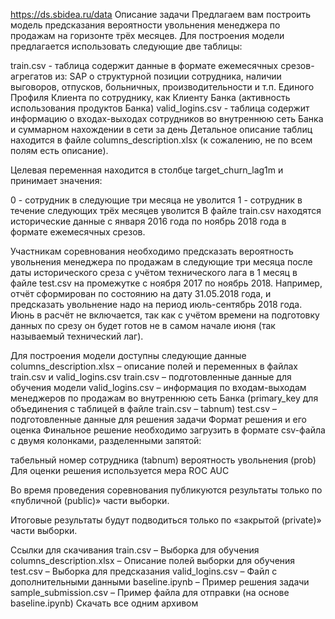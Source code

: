 https://ds.sbidea.ru/data
Описание задачи
Предлагаем вам построить модель предсказания вероятности увольнения менеджера по продажам на горизонте трёх месяцев. Для построения модели предлагается использовать следующие две таблицы:

train.csv - таблица содержит данные в формате ежемесячных срезов-агрегатов из:
SAP о структурной позиции сотрудника, наличии выговоров, отпусков, больничных, производительности и т.п.
Единого Профиля Клиента по сотруднику, как Клиенту Банка (активность использования продуктов Банка)
valid_logins.csv - таблица содержит информацию о входах-выходах сотрудников во внутреннюю сеть Банка и суммарном нахождении в сети за день
Детальное описание таблиц находится в файле columns_description.xlsx (к сожалению, не по всем полям есть описание).

Целевая переменная находится в столбце target_churn_lag1m и принимает значения:

0 - сотрудник в следующие три месяца не уволится
1 - сотрудник в течение следующих трёх месяцев уволится
В файле train.csv находятся исторические данные с января 2016 года по ноябрь 2018 года в формате ежемесячных срезов.

Участникам соревнования необходимо предсказать вероятность увольнения менеджера по продажам в следующие три месяца после даты исторического среза с учётом технического лага в 1 месяц в файле test.csv на промежутке с ноября 2017 по ноябрь 2018. Например, отчёт сформирован по состоянию на дату 31.05.2018 года, и предсказать увольнение надо на период июль-сентябрь 2018 года. Июнь в расчёт не включается, так как с учётом времени на подготовку данных по срезу он будет готов не в самом начале июня (так называемый технический лаг).

Для построения модели доступны следующие данные
columns_description.xlsx – описание полей и переменных в файлах train.csv и valid_logins.csv
train.csv – подготовленные данные для обучения модели
valid_logins.csv – информация по входам-выходам менеджеров по продажам во внутреннюю сеть Банка (primary_key для объединения с таблицей в файле train.csv – tabnum)
test.csv – подготовленные данные для решения задачи
Формат решения и его оценка
Финальное решение необходимо загрузить в формате csv-файла с двумя колонками, разделенными запятой:

табельный номер сотрудника (tabnum)
вероятность увольнения (prob)
Для оценки решения используется мера ROC AUC

Во время проведения соревнования публикуются результаты только по «публичной (public)» части выборки.

Итоговые результаты будут подводиться только по «закрытой (private)» части выборки.

Ссылки для скачивания
train.csv – Выборка для обучения
columns_description.xlsx – Описание полей выборки для обучения
test.csv – Выборка для предсказания
valid_logins.csv – Файл с дополнительными данными
baseline.ipynb – Пример решения задачи
sample_submission.csv – Пример файла для отправки (на основе baseline.ipynb)
Скачать все одним архивом